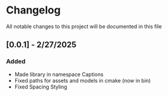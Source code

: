# Changelog
All notable changes to this project will be documented in this file


## [0.0.1] - 2/27/2025
### Added 
- Made library in namespace Captions
- Fixed paths for assets and models in cmake (now in bin)
- Fixed Spacing Styling